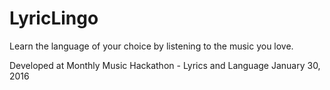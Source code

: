 # LyricLingo
Learn the language of your choice by listening to the music you love.

Developed at Monthly Music Hackathon - Lyrics and Language January 30, 2016
